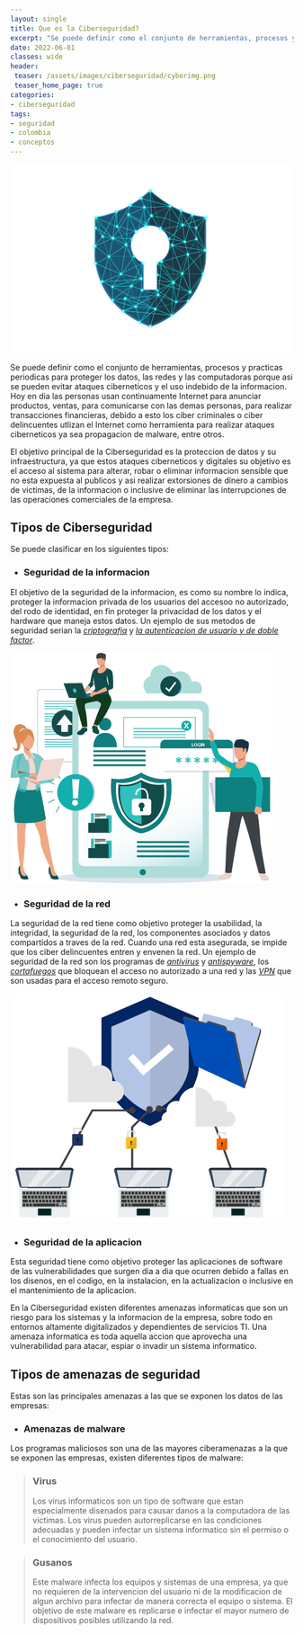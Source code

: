 ```yaml
---
layout: single
title: Que es la Ciberseguridad?
excerpt: "Se puede definir como el conjunto de herramientas, procesos y practicas periodicas para proteger los datos, las redes  y las computadoras  porque asi se pueden evitar ataques ciberneticos y el uso indebido de la informacion."
date: 2022-06-01
classes: wide 
header:
 teaser: /assets/images/ciberseguridad/cyberimg.png
 teaser_home_page: true
categories:
- ciberseguridad
tags:
- seguridad
- colombia
- conceptos
---
```


![](/assets/images/ciberseguridad/cyberimg.png)

Se puede definir como el conjunto de herramientas, procesos y practicas periodicas para proteger los datos, las redes  y las computadoras  porque asi se pueden evitar ataques ciberneticos y el uso indebido de la informacion. Hoy en dia las personas usan continuamente Internet para anunciar productos, ventas, para comunicarse con las demas personas, para realizar transacciones financieras, debido a esto los ciber criminales o ciber delincuentes utlizan el Internet como herramienta para realizar ataques ciberneticos ya sea propagacion de malware, entre otros.

El objetivo principal de la Ciberseguridad es la proteccion de datos y su infraestructura, ya que estos ataques ciberneticos y digitales su objetivo es el acceso al sistema para alterar, robar o eliminar informacion sensible que no esta expuesta al publicos y asi realizar extorsiones de dinero a cambios de victimas, de la informacion o inclusive de eliminar las interrupciones de las operaciones comerciales de la empresa.

## Tipos de Ciberseguridad

Se puede clasificar en los siguientes tipos:

- ### Seguridad de la informacion 

El objetivo de la seguridad de la informacion, es como su nombre lo indica, proteger la informacion privada de los usuarios del accesoo no autorizado, del rodo de identidad, en fin proteger la privacidad de los datos y el hardware que maneja estos datos. Un ejemplo de sus metodos de seguridad serian la [*criptografia*](https://cybersecco.github.io/#) y [*la autenticacion de usuario y de doble factor*](https://cybersecco.github.io/#).

![](/assets/images/ciberseguridad/seguridad-informacion.png)

- ### Seguridad de la red

La seguridad de la red tiene como objetivo proteger la usabilidad, la integridad, la seguridad de la red, los componentes asociados y datos compartidos a traves de la red. Cuando una red esta asegurada, se impide que los ciber delincuentes entren y envenen la red. Un ejemplo de seguridad de la red son los programas de [*antivirus*](https://cybersecco.github.io/#) y [*antispyware*](https://cybersecco.github.io/#), los [*cortafuegos*](https://cybersecco.github.io/#) que bloquean el acceso no autorizado a una red y las [*VPN*](https://cybersecco.github.io/#) que son usadas para el acceso remoto seguro.

![](/assets/images/ciberseguridad/seguridad-red.png)

- ### Seguridad de la aplicacion

Esta seguridad tiene como objetivo proteger las aplicaciones de software de las vulnerabilidades que surgen dia a dia que ocurren debido a fallas en los disenos, en el codigo, en la instalacion, en la actualizacion o inclusive en el mantenimiento de la aplicacion.
                    
En la Ciberseguridad existen diferentes amenazas informaticas que son un riesgo para los sistemas y la informacion de la empresa, sobre todo en entornos altamente digitalizados y dependientes de servicios TI. Una amenaza informatica es toda aquella accion que aprovecha una vulnerabilidad para atacar, espiar o invadir un sistema informatico. 

## Tipos de amenazas de seguridad

Estas son las principales amenazas a las que se exponen los datos de las empresas:

- ### Amenazas de malware

Los programas maliciosos son una de las mayores ciberamenazas a la que se exponen las empresas, existen diferentes tipos de malware:

> ### Virus
> Los virus informaticos son un tipo de software que estan especialmente disenados para causar danos a la computadora de las victimas. Los virus pueden autorreplicarse en las condiciones adecuadas y pueden infectar un sistema informatico sin el permiso o el conocimiento del usuario.

> ### Gusanos  
> Este malware infecta los equipos y sistemas de una empresa, ya que no requieren de la intervencion del usuario ni de la modificacion de algun archivo para infectar de manera correcta el equipo o sistema. El objetivo de este malware es replicarse e infectar el mayor numero de dispositivos posibles utilizando la red.



